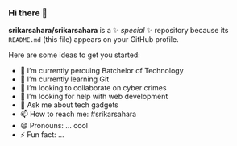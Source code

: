 ### Hi there 👋

**srikarsahara/srikarsahara** is a ✨ _special_ ✨ repository because its `README.md` (this file) appears on your GitHub profile.

Here are some ideas to get you started:

- 🔭 I’m currently percuing Batchelor of Technology
- 🌱 I’m currently learning Git 
- 👯 I’m looking to collaborate on cyber crimes
- 🤔 I’m looking for help with web development
- 💬 Ask me about tech gadgets
- 📫 How to reach me: #srikarsahara
- 😄 Pronouns: ... cool
- ⚡ Fun fact: ... 

